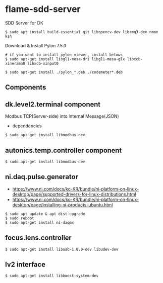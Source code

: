 # flame-sdd-server

SDD Server for DK

```
$ sudo apt install build-essential git libopencv-dev libzmq3-dev nmon ksh
```


Download & Install Pylon 7.5.0
```
# if you want to install pylon viewer, install belows
$ sudo apt-get install libgl1-mesa-dri libgl1-mesa-glx libxcb-xinerama0 libxcb-xinput0

$ sudo apt-get install ./pylon_*.deb ./codemeter*.deb
```


## Components
## dk.level2.terminal component
Modbus TCP(Server-side) into Internal Message(JSON)
- dependencies
```
$ sudo apt-get install libmodbus-dev
```

## autonics.temp.controller component
```
$ sudo apt-get install libmodbus-dev
```

## ni.daq.pulse.generator
* https://www.ni.com/docs/ko-KR/bundle/ni-platform-on-linux-desktop/page/supported-drivers-for-linux-distributions.html
* https://www.ni.com/docs/ko-KR/bundle/ni-platform-on-linux-desktop/page/installing-ni-products-ubuntu.html
```
$ sudo apt update & apt dist-upgrade
$ sudo reboot
$ sudo apt-get install ni-daqmx
```

## focus.lens.controller
```
$ sudo apt-get install libusb-1.0.0-dev libudev-dev
```

## lv2 interface
```
$ sudo apt-get install libboost-system-dev
```